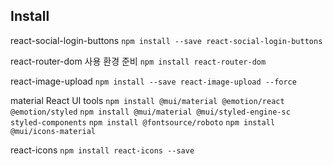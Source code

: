 ## Install
react-social-login-buttons
`npm install --save react-social-login-buttons`

react-router-dom 사용 환경 준비
`npm install react-router-dom`

react-image-upload
`npm install --save react-image-upload --force`

material React UI tools
`npm install @mui/material @emotion/react @emotion/styled`
`npm install @mui/material @mui/styled-engine-sc styled-components`
`npm install @fontsource/roboto`
`npm install @mui/icons-material`

react-icons
`npm install react-icons --save`